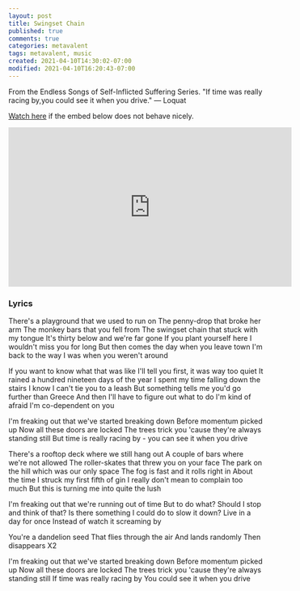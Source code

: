 ```yaml
---
layout: post
title: Swingset Chain
published: true
comments: true
categories: metavalent
tags: metavalent, music
created: 2021-04-10T14:30:02-07:00
modified: 2021-04-10T16:20:43-07:00
---
```


From the Endless Songs of Self-Inflicted Suffering Series. "If time was really racing by,you could see it when you drive." &mdash; Loquat

[Watch here](https://youtu.be/AJAs6jVJQQs) if the embed below does not behave nicely. 

<div class="embed-container"><iframe loading="lazy" width="560" height="315" src="https://www.youtube.com/embed/AJAs6jVJQQs" title="YouTube video player" frameborder="0" allow="accelerometer; autoplay; clipboard-write; encrypted-media; gyroscope; picture-in-picture" allowfullscreen></iframe></div>

### Lyrics

There's a playground that we used to run on
The penny-drop that broke her arm
The monkey bars that you fell from
The swingset chain that stuck with my tongue
It's thirty below and we're far gone
If you plant yourself here I wouldn't miss you for long
But then comes the day when you leave town
I'm back to the way I was when you weren't around

If you want to know what that was like
I'll tell you first, it was way too quiet
It rained a hundred nineteen days of the year
I spent my time falling down the stairs
I know I can't tie you to a leash
But something tells me you'd go further than Greece
And then I'll have to figure out what to do
I'm kind of afraid I'm co-dependent on you

I'm freaking out that we've started breaking down
Before momentum picked up
Now all these doors are locked
The trees trick you 'cause they're always standing still
But time is really racing by - you can see it when you drive

There's a rooftop deck where we still hang out
A couple of bars where we're not allowed
The roller-skates that threw you on your face
The park on the hill which was our only space
The fog is fast and it rolls right in
About the time I struck my first fifth of gin
I really don't mean to complain too much
But this is turning me into quite the lush

I'm freaking out that we're running out of time
But to do what?
Should I stop and think of that?
Is there something I could do to slow it down?
Live in a day for once
Instead of watch it screaming by

You're a dandelion seed
That flies through the air
And lands randomly
Then disappears
X2

I'm freaking out that we've started breaking down
Before momentum picked up
Now all these doors are locked
The trees trick you 'cause they're always standing still
If time was really racing by
You could see it when you drive